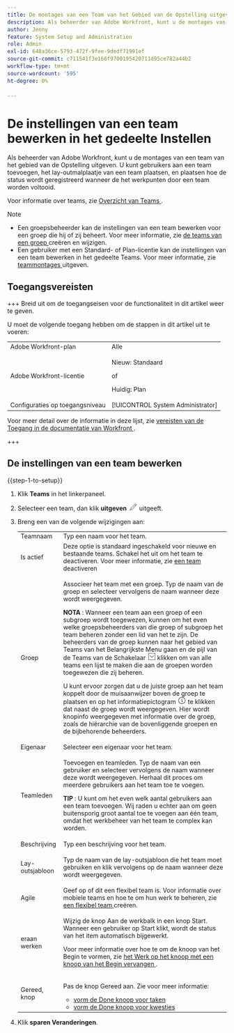 ```yaml
---
title: De montages van een Team van het Gebied van de Opstelling uitgeven
description: Als beheerder van Adobe Workfront, kunt u de montages van een team van het gebied van de Opstelling uitgeven. U kunt gebruikers aan een team toevoegen, het lay-outmalplaatje van een team plaatsen, en plaatsen hoe de status wordt geregistreerd wanneer de het werkpunten door een team worden voltooid.
author: Jenny
feature: System Setup and Administration
role: Admin
exl-id: 648a36ce-5793-472f-9fee-9dedf71991ef
source-git-commit: c711541f3e166f9700195420711d95ce782a44b2
workflow-type: tm+mt
source-wordcount: '595'
ht-degree: 0%

---
```


# De instellingen van een team bewerken in het gedeelte Instellen

Als beheerder van Adobe Workfront, kunt u de montages van een team van het gebied van de Opstelling uitgeven. U kunt gebruikers aan een team toevoegen, het lay-outmalplaatje van een team plaatsen, en plaatsen hoe de status wordt geregistreerd wanneer de het werkpunten door een team worden voltooid.

Voor informatie over teams, zie [ Overzicht van Teams ](../../../people-teams-and-groups/create-and-manage-teams/teams-overview.md).

>[!NOTE]
>
>* Een groepsbeheerder kan de instellingen van een team bewerken voor een groep die hij of zij beheert. Voor meer informatie, zie [ de teams van een groep ](../../../administration-and-setup/manage-groups/work-with-group-objects/create-and-modify-a-groups-teams.md) creëren en wijzigen.
>* Een gebruiker met een Standard- of Plan-licentie kan de instellingen van een team bewerken in het gedeelte Teams. Voor meer informatie, zie [ teammontages ](../../../people-teams-and-groups/create-and-manage-teams/edit-team-settings.md) uitgeven.

## Toegangsvereisten

+++ Breid uit om de toegangseisen voor de functionaliteit in dit artikel weer te geven.

U moet de volgende toegang hebben om de stappen in dit artikel uit te voeren:

<table style="table-layout:auto"> 
 <col> 
 <col> 
 <tbody> 
  <tr> 
   <td role="rowheader">Adobe Workfront-plan</td> 
   <td>Alle</td> 
  </tr> 
  <tr> 
  <tr> 
   <td role="rowheader">Adobe Workfront-licentie</td> 
   <td><p>Nieuw: Standaard</p>
       <p>of</p>
       <p>Huidig: Plan</p></td>
  </tr> 
  </tr> 
  <tr> 
   <td role="rowheader">Configuraties op toegangsniveau</td> 
   <td>[!UICONTROL System Administrator]</td>
  </tr> 
 </tbody> 
</table>

Voor meer detail over de informatie in deze lijst, zie [ vereisten van de Toegang in de documentatie van Workfront ](/help/quicksilver/administration-and-setup/add-users/access-levels-and-object-permissions/access-level-requirements-in-documentation.md).

+++

## De instellingen van een team bewerken

{{step-1-to-setup}}

1. Klik **Teams** in het linkerpaneel.
1. Selecteer een team, dan klik **uitgeven** ![ pictogram ](assets/edit-icon.png) uitgeeft.

1. Breng een van de volgende wijzigingen aan:

   <table style="table-layout:auto"> 
    <col> 
    <col> 
    <tbody> 
     <tr> 
      <td role="rowheader">Teamnaam</td> 
      <td>Typ een naam voor het team.</td> 
     </tr>
      <tr data-mc-conditions="QuicksilverOrClassic.Draft mode"> 
       <td role="rowheader">Is actief </td> 
       <td>Deze optie is standaard ingeschakeld voor nieuwe en bestaande teams. Schakel het uit om het team te deactiveren. Voor meer informatie, zie <a href="../../../people-teams-and-groups/create-and-manage-teams/deactivate-a-team.md" class="MCXref xref"> een team </a> deactiveren </td> 
      </tr>
     <tr> 
      <td role="rowheader">Groep</td> 
      <td> <p>Associeer het team met een groep. Typ de naam van de groep en selecteer vervolgens de naam wanneer deze wordt weergegeven.</p> <p><b> NOTA </b>: Wanneer een team aan een groep of een subgroep wordt toegewezen, kunnen om het even welke groepsbeheerders van die groep of subgroep het team beheren zonder een lid van het te zijn. De beheerders van de groep kunnen naar het gebied van Teams van het Belangrijkste Menu gaan en de pijl van de Teams van de Schakelaar <img src="assets/switch-team-icon.png" alt="Teampictogram wisselen"> klikken om van alle teams een lijst te maken die aan de groepen worden toegewezen die zij beheren.</p> <p>U kunt ervoor zorgen dat u de juiste groep aan het team koppelt door de muisaanwijzer boven de groep te plaatsen en op het informatiepictogram <img src="assets/info-icon.png"> te klikken dat naast de groep wordt weergegeven. Hier wordt knopinfo weergegeven met informatie over de groep, zoals de hiërarchie van de bovenliggende groepen en de bijbehorende beheerders.</p> </td> 
     </tr> 
     <tr> 
      <td role="rowheader">Eigenaar</td> 
      <td>Selecteer een eigenaar voor het team.</td> 
     </tr> 
     <tr> 
      <td role="rowheader">Teamleden</td> 
      <td> <p>Toevoegen en teamleden. Typ de naam van een gebruiker en selecteer vervolgens de naam wanneer deze wordt weergegeven. Herhaal dit proces om meerdere gebruikers aan het team toe te voegen.</p> 
      <p><b> TIP </b>: U kunt om het even welk aantal gebruikers aan een team toevoegen. Wij raden u echter aan om geen buitensporig groot aantal toe te voegen aan één team, omdat het werkbeheer van het team te complex kan worden.</p> </td> 
     </tr> 
     <tr> 
      <td role="rowheader">Beschrijving</td> 
      <td>Typ een beschrijving voor het team.</td> 
     </tr> 
     <tr> 
      <td role="rowheader">Lay-outsjabloon</td> 
      <td> <p>Typ de naam van de lay-outsjabloon die het team moet gebruiken en klik vervolgens op de naam wanneer deze wordt weergegeven.</p> </td> 
     </tr> 
     <tr> 
      <td role="rowheader">Agile</td> 
      <td>Geef op of dit een flexibel team is. Voor informatie over mobiele teams en hoe te om hun werk te beheren, zie <a href="../../../agile/get-started-with-agile-in-workfront/create-an-agile-team.md" class="MCXref xref"> een flexibel team </a> creëren.</td> 
     </tr> 
     <tr data-mc-conditions=""> 
      <td role="rowheader">eraan werken</td> 
      <td> <p>Wijzig de knop Aan de werkbalk in een knop Start. Wanneer een gebruiker op Start klikt, wordt de status van het item automatisch bijgewerkt.</p> <p>Voor meer informatie over hoe te om de knoop van het Begin te vormen, zie <a href="../../../people-teams-and-groups/create-and-manage-teams/work-on-it-button-to-start-button.md" class="MCXref xref"> het Werk op het knoop met een knoop van het Begin vervangen </a>.</p> </td> 
     </tr> 
     <tr> 
      <td role="rowheader">Gereed, knop</td> 
      <td> <p>Pas de knop Gereed aan. Zie voor meer informatie:</p> 
       <ul> 
        <li><a href="../../../people-teams-and-groups/create-and-manage-teams/configure-the-done-button-for-tasks.md" class="MCXref xref"> vorm de Done knoop voor taken </a> </li> 
        <li><a href="../../../people-teams-and-groups/create-and-manage-teams/configure-the-done-button-for-issues.md" class="MCXref xref"> vorm de Done knoop voor kwesties </a> </li> 
       </ul> </td> 
     </tr> 
    </tbody> 
   </table>

1. Klik **sparen Veranderingen**.
